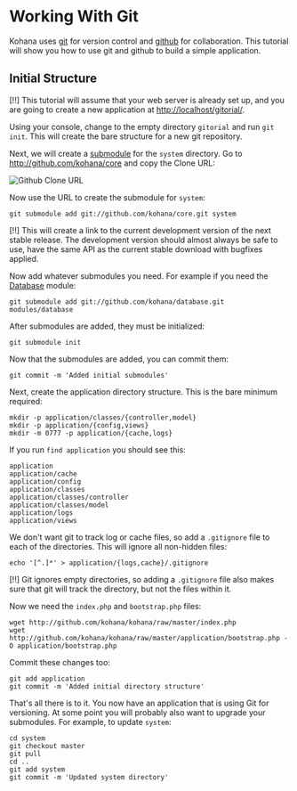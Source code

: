 # Working With Git

Kohana uses [git](http://git-scm.com/) for version control and [github](http://github.com/kohana) for collaboration. This tutorial will show you how to use git and github to build a simple application.

## Initial Structure

[!!] This tutorial will assume that your web server is already set up, and you are going to create a new application at <http://localhost/gitorial/>.

Using your console, change to the empty directory `gitorial` and run `git init`. This will create the bare structure for a new git repository.

Next, we will create a [submodule](http://www.kernel.org/pub/software/scm/git/docs/git-submodule.html) for the `system` directory. Go to <http://github.com/kohana/core> and copy the Clone URL:

![Github Clone URL](http://img.skitch.com/20091019-rud5mmqbf776jwua6hx9nm1n.png)

Now use the URL to create the submodule for `system`:

~~~
git submodule add git://github.com/kohana/core.git system
~~~

[!!] This will create a link to the current development version of the next stable release. The development version should almost always be safe to use, have the same API as the current stable download with bugfixes applied.

Now add whatever submodules you need. For example if you need the [Database](http://github.com/kohana/database) module:

~~~
git submodule add git://github.com/kohana/database.git modules/database
~~~

After submodules are added, they must be initialized:

~~~
git submodule init
~~~

Now that the submodules are added, you can commit them:

~~~
git commit -m 'Added initial submodules'
~~~

Next, create the application directory structure. This is the bare minimum required:

~~~
mkdir -p application/classes/{controller,model}
mkdir -p application/{config,views}
mkdir -m 0777 -p application/{cache,logs}
~~~

If you run `find application` you should see this:

~~~
application
application/cache
application/config
application/classes
application/classes/controller
application/classes/model
application/logs
application/views
~~~

We don't want git to track log or cache files, so add a `.gitignore` file to each of the directories. This will ignore all non-hidden files:

~~~
echo '[^.]*' > application/{logs,cache}/.gitignore
~~~

[!!] Git ignores empty directories, so adding a `.gitignore` file also makes sure that git will track the directory, but not the files within it.

Now we need the `index.php` and `bootstrap.php` files:

~~~
wget http://github.com/kohana/kohana/raw/master/index.php
wget http://github.com/kohana/kohana/raw/master/application/bootstrap.php -O application/bootstrap.php
~~~

Commit these changes too:

~~~
git add application
git commit -m 'Added initial directory structure'
~~~

That's all there is to it. You now have an application that is using Git for versioning. At some point you will probably also want to upgrade your submodules. For example, to update `system`:

~~~
cd system
git checkout master
git pull
cd ..
git add system
git commit -m 'Updated system directory'
~~~

